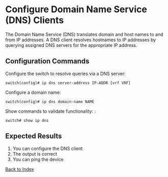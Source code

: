 # Configure Domain Name Service (DNS) Clients 

The Domain Name Service (DNS) translates domain and host names to and from IP addresses. A DNS client resolves hostnames to IP addresses by querying assigned DNS servers for the appropriate IP address. 

## Configuration Commands

Configure the switch to resolve queries via a DNS server: 

```
switch(config)# ip dns server-address IP-ADDR [vrf VRF]
```

Configure a domain name: 

```
switch(config)# ip dns domain-name NAME
```

Show commands to validate functionality: : 

```
switch# show ip dns 
```

## Expected Results 

1. You can configure the DNS client 
1. The output is correct
1. You can ping the device

[Back to Index](../index.md)